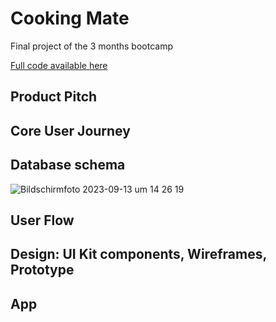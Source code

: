 # Cooking Mate

Final project of the 3 months bootcamp

[Full code available here](https://github.com/Priscila0210/cooking-mate)

## Product Pitch

## Core User Journey

## Database schema

![Bildschirmfoto 2023-09-13 um 14 26 19](https://github.com/mdarbois/LeWagon-Fullstack/assets/119587916/8c900aaf-ff57-4a85-9fb8-3319ea0aed9c)

## User Flow 

## Design: UI Kit components, Wireframes, Prototype

## App
